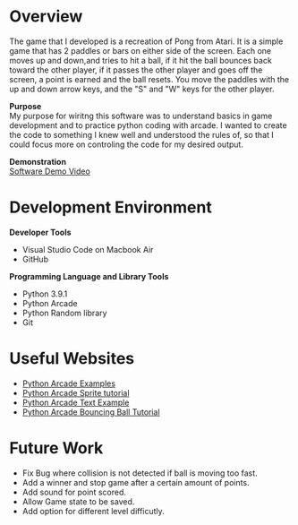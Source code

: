 # Overview

The game that I developed is a recreation of Pong from Atari. It is a simple game that has 2 paddles or bars on either side of the screen. Each one moves up and down,and tries to hit a ball, if it hit the ball bounces back toward the other player, if it passes the other player and goes off the screen, a point is earned and the ball resets. You move the paddles with the up and down arrow keys, and the "S" and "W" keys for the other player. 

**Purpose**  
My purpose for wiritng this software was to understand basics in game development and to practice python coding with arcade. I wanted to create the code to something I knew well and understood the rules of, so that I could focus more on controling the code for my desired output. 

**Demonstration**  
[Software Demo Video](https://youtu.be/M2AiIPKgi_Y)

# Development Environment

**Developer Tools**
* Visual Studio Code on Macbook Air
* GitHub

**Programming Language and Library Tools**  
* Python 3.9.1 
* Python Arcade
* Python Random library
* Git

# Useful Websites

* [Python Arcade Examples](https://arcade.academy/examples/index.html)
* [Python Arcade Sprite tutorial](https://realpython.com/arcade-python-game-framework/)
* [Python Arcade Text Example](https://stackoverflow.com/questions/61398292/how-to-change-the-content-of-text-in-an-arcade-window)
* [Python Arcade Bouncing Ball Tutorial](https://arcade.academy/examples/bouncing_balls.html#bouncing-balls)


# Future Work

* Fix Bug where collision is not detected if ball is moving too fast.
* Add a winner and stop game after a certain amount of points.
* Add sound for point scored.
* Allow Game state to be saved. 
* Add option for different level difficutly. 